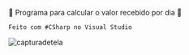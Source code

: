 🤖 Programa para calcular o valor recebido por dia 🤖

    Feito com #CSharp no Visual Studio 

![capturadetela](https://user-images.githubusercontent.com/112970416/216145679-c61594d8-e9f6-4da7-aae5-895173585fc9.png)
